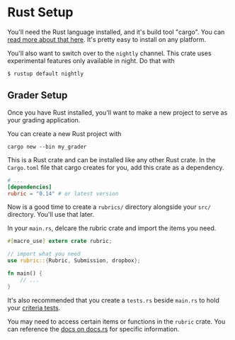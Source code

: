 # Rust Setup
You'll need the Rust language installed, and it's build tool "cargo". You can [read more about that here](https://www.rust-lang.org/tools/install). It's pretty easy to install on any platform.

You'll also want to switch over to the `nightly` channel. This crate uses experimental features only available in night. Do that with
```
$ rustup default nightly
```

## Grader Setup
Once you have Rust installed, you'll want to make a new project to serve as your grading application.

You can create a new Rust project with
```
cargo new --bin my_grader
```

This is a Rust crate and can be installed like any other Rust crate. In the `Cargo.toml` file that cargo creates for you, add this crate as a dependency.

```toml
# ...
[dependencies]
rubric = "0.14" # or latest version
```

Now is a good time to create a `rubrics/` directory alongside your `src/` directory. You'll use that later.

In your `main.rs`, delcare the rubric crate and import the items you need.
```rust ,noplaypen
#[macro_use] extern crate rubric;

// import what you need
use rubric::{Rubric, Submission, dropbox};

fn main() {
    // ...
}
```

It's also recommended that you create a `tests.rs` beside `main.rs` to hold your [criteria tests](./rubric/tests.md).

You may need to access certain items or functions in the `rubric` crate. You can reference the [docs on docs.rs](https://docs.rs/rubric) for specific information.
